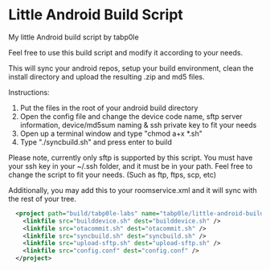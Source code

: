# Little Android Build Script
My little Android build script by tabp0le

Feel free to use this build script and modify it according to your needs.

This will sync your android repos, setup your build environment, clean the install directory and upload the resulting .zip and md5 files.

Instructions:
1. Put the files in the root of your android build directory
2. Open the config file and change the device code name, sftp server information, device/md5sum naming & ssh private key to fit your needs
3. Open up a terminal window and type "chmod a+x *.sh"
4. Type "./syncbuild.sh" and press enter to build

Please note, currently only sftp is supported by this script. You must have your ssh key in your ~/.ssh folder, and it must be in your path. Feel free to change the script to fit your needs. (Such as ftp, ftps, scp, etc)

Additionally, you may add this to your roomservice.xml and it will sync with the rest of your tree.
```xml 
  <project path="build/tabp0le-labs" name="tabp0le/little-android-build-script" remote="github" revision="testing">
    <linkfile src="builddevice.sh" dest="builddevice.sh" />
    <linkfile src="otacommit.sh" dest="otacommit.sh" />
    <linkfile src="syncbuild.sh" dest="syncbuild.sh" />
    <linkfile src="upload-sftp.sh" dest="upload-sftp.sh" />
    <linkfile src="config.conf" dest="config.conf" />
  </project>
```
